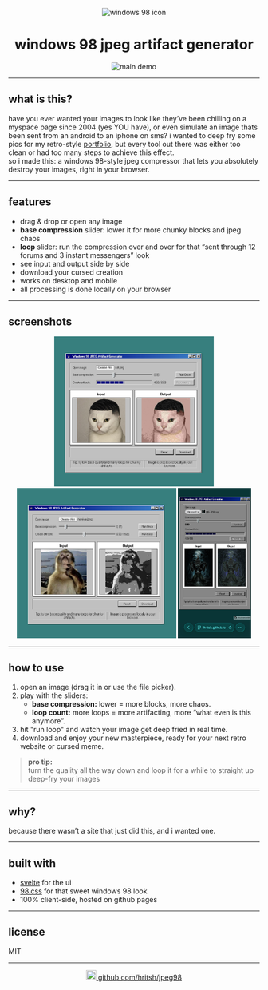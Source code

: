 <p align="center">
  <img src="https://github.com/hritsh/jpeg98/blob/main/public/favicon.ico" width="32" height="32" alt="windows 98 icon" />
</p>

<h1 align="center">windows 98 jpeg artifact generator</h1>

<p align="center">
  <img src="./screenshots/demo.gif" alt="main demo" width="400"/>
</p>

---

## what is this?

have you ever wanted your images to look like they’ve been chilling on a myspace page since 2004 (yes YOU have), or even simulate an image thats been sent from an android to an iphone on sms?
i wanted to deep fry some pics for my retro-style [portfolio](https://hritish.com), but every tool out there was either too clean or had too many steps to achieve this effect.  
so i made this: a windows 98-style jpeg compressor that lets you absolutely destroy your images, right in your browser.

---

## features

- drag & drop or open any image
- **base compression** slider: lower it for more chunky blocks and jpeg chaos
- **loop** slider: run the compression over and over for that “sent through 12 forums and 3 instant messengers” look
- see input and output side by side
- download your cursed creation
- works on desktop and mobile
- all processing is done locally on your browser

---

## screenshots

<p align="center">
  <img src="./screenshots/web1.jpeg" width="320" alt="screenshot 1" />
  <img src="./screenshots/web2.jpeg" width="320" alt="screenshot 2" />
  <img src="./screenshots/mobile.jpeg" width="147" alt="mobile screenshot" />
</p>

---

## how to use

1. open an image (drag it in or use the file picker).
2. play with the sliders:
   - **base compression:** lower = more blocks, more chaos.
   - **loop count:** more loops = more artifacting, more “what even is this anymore”.
3. hit "run loop" and watch your image get deep fried in real time.
4. download and enjoy your new masterpiece, ready for your next retro website or cursed meme.

> **pro tip:**  
> turn the quality all the way down and loop it for a while to straight up deep-fry your images

---

## why?

because there wasn’t a site that just did this, and i wanted one.

---

## built with

- [svelte](https://svelte.dev/) for the ui
- [98.css](https://jdan.github.io/98.css/) for that sweet windows 98 look
- 100% client-side, hosted on github pages

---

## license

MIT

---

<p align="center">
  <a href="https://github.com/hritsh/jpeg98" title="github repo">
    <img src="https://github.com/hritsh/jpeg98/blob/main/public/favicon.ico" width="20" height="20" />
    github.com/hritsh/jpeg98
  </a>
</p>
